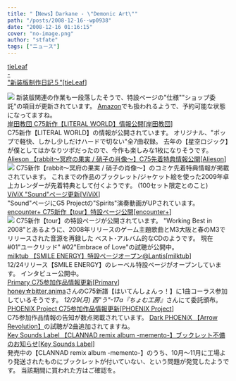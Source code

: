 ```yaml
---
title: "【News】Darkane - \"Demonic Art\""
path: "/posts/2008-12-16--wp0938"
date: "2008-12-16 01:16:15"
cover: "no-image.png"
author: "stfate"
tags: ["ニュース"]
---
```


<style type="text/css">
<!--
p {white-space: pre-wrap};
-->
</style>

<a class="topics" href="http://tieleaf.net/" target="_blank">tieLeaf - "新装版制作日記５"</a><span class="junre">[<a href="http://tieleaf.net/" target="_blank">tieLeaf</a>]</span>
<div class="news"><a href="http://tieleaf.net/" target="_blank"><img src="http://tieleaf.net/tsukioi_plus/ban200.jpg"></a>
新装版関連の作業も一段落したそうで、特設ページの"仕様""ショップ委託"の項目が更新されています。
<a href="http://www.amazon.co.jp/%E6%9C%88%E8%BF%BD%E3%81%84%E3%81%AE%E9%83%BD%E5%B8%82-Plus-%E9%9C%9C%E6%9C%88%E3%81%AF%E3%82%8B%E3%81%8B-%E7%A9%BA%E4%B9%83%E8%92%BC-%E6%97%A5%E5%B1%B1%E5%B0%9A/dp/B001NVLPW2/ref=sr_1_2?ie=UTF8&s=music&qid=1229433369&sr=8-2" target="_blank">Amazon</a>でも扱われるようで、予約可能な状態になってますね。</div>
<a class="topics" href="http://k-kyoudan.s61.xrea.com/" target="_blank">岸田教団 C75新作【LITERAL WORLD】情報公開</a><span class="junre">[<a href="http://k-kyoudan.s61.xrea.com/" target="_blank">岸田教団</a>]</span>
<div class="news">C75新作【LITERAL WORLD】の情報が公開されています。
オリジナル、"ポップで軽快、しかし少しだけハードで切ない"全7曲収録。
去年の【星空ロジック】が僕としてはかなりツボだったので、今作も楽しみな1枚になりそうです。</div>
<a class="topics" href="http://www.alieson.net/html/" target="_blank">Alieson 【rabbit～冥府の果実 / 硝子の肖像～】C75先着特典情報公開</a><span class="junre">[<a href="http://www.alieson.net/html/" target="_blank">Alieson</a>]</span>
<div class="news"><a href="http://www.alieson.net/html/" target="_blank"><img src="http://www.alieson.net/html/rabbit/img/banner_s.jpg"></a>
C75新作【rabbit～冥府の果実 / 硝子の肖像～】のコミケ先着特典情報が掲載されています。
これまでの作品のブックレット/ジャケット絵を使った2009年卓上カレンダーが先着特典として付くようです。
(100セット限定とのこと)</div>
<a class="topics" href="http://www.vivix.info/" target="_blank">ViViX "Sound"ページ更新</a><span class="junre">[<a href="http://www.vivix.info/" target="_blank">ViViX</a>]</span>
<div class="news">"Sound"ページにG5 Projectの"Spirits"演奏動画がUPされています。</div>
<a class="topics" href="http://encounter-p.net/" target="_blank">encounter+ C75新作【tour】特設ページ公開</a><span class="junre">[<a href="http://encounter-p.net/" target="_blank">encounter+</a>]</span>
<div class="news"><a href="http://encounter-p.net/tour/" target="_blank"><img src="http://encounter-p.net/tour/bana1.jpg"></a>
C75新作【tour】の特設ページが公開されています。
"Working Best in 2008"とあるように、2008年リリースのゲーム主題歌曲とM3大阪と春のM3でリリースされた音源を再録した
ベスト･アルバム的なCDのようです。
現在#01"ユークリッド" #02"Embrace of Love"の試聴が公開中。</div>
<a class="topics" href="http://www.lantis.jp/special/milktub2/" target="_blank">milktub 【SMILE ENERGY】特設ページオープン@Lantis</a><span class="junre">[<a href="http://www.milktub.com/" target="_blank">milktub</a>]</span>
<div class="news">12/24リリース【SMILE ENERGY】のレーベル特設ページがオープンしています。
インタビュー公開中。</div>
<a class="topics" href="http://www.edit.ne.jp/~shira/" target="_blank">Primary C75参加作品情報更新</a><span class="junre">[<a href="http://www.edit.ne.jp/~shira/" target="_blank">Primary</a>]</span>
<div class="news"><a href="http://honeybitteranima.web.fc2.com/" target="_blank">honey☆bitter,anima</a>さんのC75新譜【はいてんしょんっ！】に1曲コーラス参加しているそうです。
<em>12/29(月) 西"う"-17a『ちょむ工房』</em>さんにて委託頒布。</div>
<a class="topics" href="http://www.p-pr.info/" target="_blank">PHOENIX Project C75参加作品情報更新</a><span class="junre">[<a href="http://www.p-pr.info/" target="_blank">PHOENIX Project</a>]</span>
<div class="news">C75参加作品情報の告知が数点掲載されています。
<a href="http://www.p-pr.info/c75/ar3/" target="_blank">Dark PHOENiX 【Arrow Revolution】</a>の試聴が2曲追加されてますね。</div>
<a class="topics" href="http://key.visualarts.gr.jp/" target="_blank">Key Sounds Label 【CLANNAD remix album -memento-】ブックレット不備のお知らせ</a><span class="junre">[<a href="http://key.soundslabel.com/" target="_blank">Key Sounds Label</a>]</span>
<div class="news">発売中の【CLANNAD remix album -memento-】のうち、10月～11月に工場より発送されたものにブックレットが付いていない、という問題が発覚したようです。
当該期間に買われた方はご確認を。</div>

